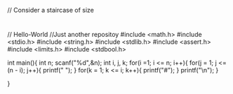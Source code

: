 // Consider a staircase of size
   #
  ##
 ###
####
// Hello-World
//Just another repositoy
#include <math.h>
#include <stdio.h>
#include <string.h>
#include <stdlib.h>
#include <assert.h>
#include <limits.h>
#include <stdbool.h>

int main(){
    int n;
    scanf("%d",&n);
    int i, j, k;
    for(i =1; i <= n; i++){
        for(j = 1; j <= (n - i); j++){
            printf(" ");
        }
        for(k = 1; k <= i; k++){
            printf("#");
        }
        printf("\n");
    }

}
